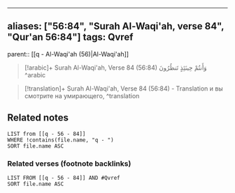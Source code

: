 
---
aliases: ["56:84", "Surah Al-Waqi'ah, verse 84", "Qur'an 56:84"]
tags: Qvref
---

parent:: [[q - Al-Waqi'ah (56)|Al-Waqi'ah]]

> [!arabic]+ Surah Al-Waqi'ah, Verse 84 (56:84)
> <span class="quran-arabic">وَأَنتُمْ حِينَئِذٍ تَنظُرُونَ</span>
^arabic

> [!translation]+ Surah Al-Waqi'ah, Verse 84 (56:84) - Translation
> и вы смотрите на умирающего,
^translation



## Related notes
```dataview
LIST from [[q - 56 - 84]]
WHERE !contains(file.name, "q - ")
SORT file.name ASC
```

### Related verses (footnote backlinks)
```dataview
LIST FROM [[q - 56 - 84]] AND #Qvref
SORT file.name ASC
```

